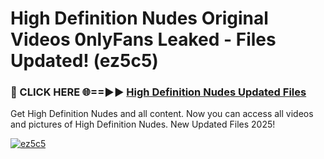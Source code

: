 # High Definition Nudes Original Videos 0nlyFans Leaked - Files Updated! (ez5c5)

<h3>🔴 CLICK HERE 🌐==►► <a href="https://tinyurl.com/5h6xmrr3" rel="nofollow">High Definition Nudes Updated Files</a></h3>

Get High Definition Nudes and all content. Now you can access all videos and pictures of High Definition Nudes. New Updated Files 2025!

[![ez5c5](https://i.imgur.com/KVD873Z.gif)](https://tinyurl.com/5h6xmrr3)
